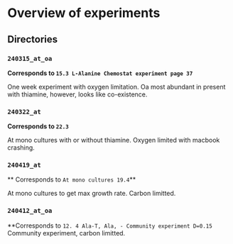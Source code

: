 # Overview of experiments

## Directories

### `240315_at_oa`

**Corresponds to `15.3 L-Alanine Chemostat experiment page 37`**

One week experiment with oxygen limitation. Oa most abundant in present with thiamine, however, looks like co-existence.


### `240322_at`

**Corresponds to `22.3`**

At mono cultures with or without thiamine. Oxygen limited with macbook crashing.

### `240419_at`

** Corresponds to `At mono cultures 19.4`**

At mono cultures to get max growth rate. Carbon limitted.

### `240412_at_oa`

**Corresponds to `12. 4 Ala-T, Ala, - Community experiment D=0.15`
Community experiment, carbon limitted.